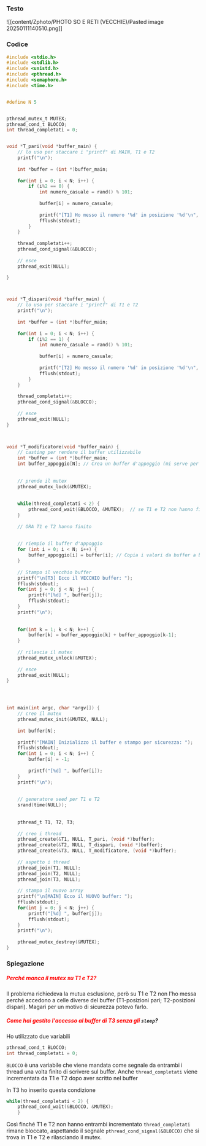 ### Testo
![[content/Zphoto/PHOTO SO E RETI (VECCHIE)/Pasted image 20250111140510.png]]

### Codice
```c
#include <stdio.h>
#include <stdlib.h>
#include <unistd.h>
#include <pthread.h>
#include <semaphore.h>
#include <time.h>


#define N 5


pthread_mutex_t MUTEX;
pthread_cond_t BLOCCO;
int thread_completati = 0;


void *T_pari(void *buffer_main) {
    // lo uso per staccare i "printf" di MAIN, T1 e T2
    printf("\n");
	
    int *buffer = (int *)buffer_main;
	
    for(int i = 0; i < N; i++) {
        if (i%2 == 0) {
            int numero_casuale = rand() % 101;
			
            buffer[i] = numero_casuale;
			
            printf("[T1] Ho messo il numero '%d' in posizione '%d'\n", numero_casuale, i+1);
            fflush(stdout);
        }
    }
	
    thread_completati++;
    pthread_cond_signal(&BLOCCO);
	
    // esce
    pthread_exit(NULL);

}



void *T_dispari(void *buffer_main) {
    // lo uso per staccare i "printf" di T1 e T2
    printf("\n");
	
    int *buffer = (int *)buffer_main;
	
    for(int i = 0; i < N; i++) {
        if (i%2 == 1) {
            int numero_casuale = rand() % 101;
			
            buffer[i] = numero_casuale;
			
            printf("[T2] Ho messo il numero '%d' in posizione '%d'\n", numero_casuale, i+1);
            fflush(stdout);
        }
    }
	
    thread_completati++;
    pthread_cond_signal(&BLOCCO);
	
    // esce
    pthread_exit(NULL);
}



void *T_modificatore(void *buffer_main) {
	// casting per rendere il buffer utilizzabile
    int *buffer = (int *)buffer_main;
    int buffer_appoggio[N]; // Crea un buffer d'appoggio (mi serve per la somma dei valori)
	
	
    // prende il mutex
    pthread_mutex_lock(&MUTEX);
	
    
    while(thread_completati < 2) {
        pthread_cond_wait(&BLOCCO, &MUTEX);  // se T1 e T2 non hanno finito, li attende e rilascia il mutex
    }
	
    // ORA T1 e T2 hanno finito
	
    
    // riempio il buffer d'appoggio
    for (int i = 0; i < N; i++) {
        buffer_appoggio[i] = buffer[i]; // Copia i valori da buffer a buffer_appoggio
    }
	
    // Stampo il vecchio buffer
    printf("\n[T3] Ecco il VECCHIO buffer: ");
    fflush(stdout);
    for(int j = 0; j < N; j++) {
        printf("[%d] ", buffer[j]);
        fflush(stdout);
    }
    printf("\n");
	
	
    for(int k = 1; k < N; k++) {
        buffer[k] = buffer_appoggio[k] + buffer_appoggio[k-1];
    }
	
    // rilascia il mutex
    pthread_mutex_unlock(&MUTEX);
	
    // esce
    pthread_exit(NULL);
}




int main(int argc, char *argv[]) {
	// creo il mutex
    pthread_mutex_init(&MUTEX, NULL);
	
    int buffer[N];
	
    printf("[MAIN] Inizializzo il buffer e stampo per sicurezza: ");
    fflush(stdout);
    for(int i = 0; i < N; i++) {
        buffer[i] = -1;
		
        printf("[%d] ", buffer[i]);
    }
    printf("\n");
	
    
    // generatore seed per T1 e T2
    srand(time(NULL));
	
    
    pthread_t T1, T2, T3;
	
    // creo i thread
    pthread_create(&T1, NULL, T_pari, (void *)buffer);
    pthread_create(&T2, NULL, T_dispari, (void *)buffer);
    pthread_create(&T3, NULL, T_modificatore, (void *)buffer);
	
    // aspetto i thread
    pthread_join(T1, NULL);
    pthread_join(T2, NULL);
    pthread_join(T3, NULL);
	
    // stampo il nuovo array
    printf("\n[MAIN] Ecco il NUOVO buffer: ");
    fflush(stdout);
    for(int j = 0; j < N; j++) {
        printf("[%d] ", buffer[j]);
        fflush(stdout);
    }
    printf("\n");
	
    pthread_mutex_destroy(&MUTEX);
}
```


### Spiegazione
##### <font color="#ff0000">Perché manca il mutex su T1 e T2?</font>
Il problema richiedeva la mutua esclusione, però su T1 e T2 non l'ho messa perché accedono a celle diverse del buffer (T1-posizioni pari; T2-posizioni dispari).
Magari per un motivo di sicurezza potevo farlo.

##### <font color="#ff0000">Come hai gestito l'accesso al buffer di T3 senza gli </font>`sleep`?
Ho utilizzato due variabili
```c
pthread_cond_t BLOCCO;
int thread_completati = 0;
```
`BLOCCO` è una variabile che viene mandata come segnale da entrambi i thread una volta finito di scrivere sul buffer.
Anche `thread_completati` viene incrementata da T1 e T2 dopo aver scritto nel buffer

In T3 ho inserito questa condizione
```c
while(thread_completati < 2) {
    pthread_cond_wait(&BLOCCO, &MUTEX);  
    }
```
Così finché T1 e T2 non hanno entrambi incrementato `thread_completati` rimane bloccato,
aspettando il segnale `pthread_cond_signal(&BLOCCO)` che si trova in T1 e T2 e rilasciando il mutex.